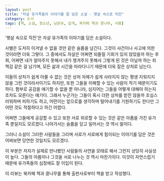 ```yaml
---
layout: post
title: "자살 유가족들의 이야기를 잘 담은 소설 - 햇살 속으로 직진"
category: 도서
tags: [책, 소설, 청소년, 남온유, 답게, 북카페 책과 콩나무, 서평]
---
```


'햇살 속으로 직진'은
자살 유가족의 이야기를 담은 소설이다.

사별은 도저히 이겨낼 수 없을 것만 같은 슬픔을 남긴다.
그것이 사건이나 사고에 의한 것이라면 더욱 그렇다.
그 중에서도 자살은 어쩌면 되돌릴 기회가 있지 않았을까 하는 후회,
어쩌면 내가 알아주지 못해서 내가 챙겨주지 못해서 그렇게 된 것은 아닐까 하는 죄책감 같은 걸 남기며,
모든 삶과 시간을 따라다니기 때문에 더욱 짙은 상처로 남는다.

이들의 상처가 쉽게 아물 수 없는 것은
상처 자체가 쉽게 사라지지 않는
평생 지워지지 않을 그런 것이라서이기도 하지만,
또한 그들을 이해할 수 있는 사람이 적기 때문이기도 하다.
함부로 공감을 얘기할 수 없을 뿐 아니라,
심지어는 그들을 어떻게 대해야 하는지조차도 모른다는 얘기다.
그래서 누군가는 그들이 혹시 더한 상처를 받진 않을까 조심스러워하며 피하기도 하고,
어떤이는 앞으로를 생각하며 털어내기를 기원하기도 한다만
그 어떤 것도 적절하다고 하긴 어렵다.

어쩌면 그들에게 공감할 수 있고 또한 서로 위로할 수 있는 것은
같은 아픔을 가진 유가족 뿐일지도 모르겠다.
나아가서는 슬픔을 딛고 일어서는 것 역시 말이다.

그러니 소설이 그러한 사람들을 그리며
서로가 서로에게 힘이되는 이야기를 담은 것은 어찌보면 당연한 것일지도 모르겠다.

이 부분은 저자가 실제로 만나봤던 사람들의 사연을 모태로 해서 그런지 상당히 사실성이 높다.
그들의 아픔이나 그것을 서로 나누는 것 역시 마찬가지다.
이것이 자연스럽기 때문에 유가족들의 심정에도 잘 이입이 된다.



<div class="im im-info">
이 리뷰는 북카페 책과 콩나무를 통해 출판사로부터 책을 받고 작성했다.
</div>
